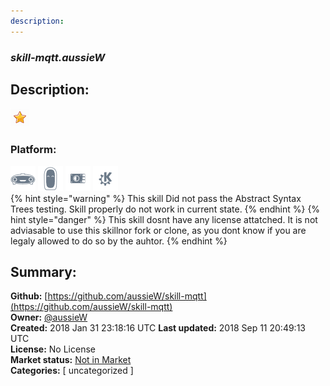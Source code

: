 ```yaml
---
description: 
---
```


### _skill-mqtt.aussieW_  
## Description:  
  
![](../.gitbook/assets/star.png)  
### Platform:  
 ![Mark I](../.gitbook/assets/mark-1-icon.png)  ![Mark II](../.gitbook/assets/mark-2-icon.png)  ![Picroft](../.gitbook/assets/picroft-icon.png)  ![plasmoid](../.gitbook/assets/kde.png)   
{% hint style="warning" %}
This skill Did not pass the Abstract Syntax Trees testing. Skill properly do not work in current state.
{% endhint %}
{% hint style="danger" %}
This skill dosnt have any license attatched. It is not adviasable to use this skillnor fork or clone, as you dont know if you are legaly allowed to do so by the auhtor.
{% endhint %}
  
## Summary:  
**Github:** [https://github.com/aussieW/skill-mqtt](https://github.com/aussieW/skill-mqtt)  
**Owner:** [@aussieW](https://github.com/aussieW)  
**Created:** 2018 Jan 31 23:18:16 UTC  **Last updated:** 2018 Sep 11 20:49:13 UTC  
**License:** No License  
**Market status:** [Not in Market](https://market.mycroft.ai/skill/)  
**Categories:** [ uncategorized ]   

